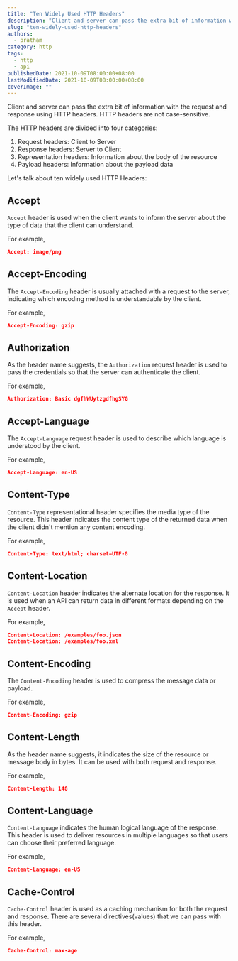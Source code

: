 ```yaml
---
title: "Ten Widely Used HTTP Headers"
description: "Client and server can pass the extra bit of information with the request and response using HTTP headers."
slug: "ten-widely-used-http-headers"
authors:
  - pratham
category: http
tags:
  - http
  - api
publishedDate: 2021-10-09T08:00:00+08:00
lastModifiedDate: 2021-10-09T08:00:00+08:00
coverImage: ""
---
```


<Lead>
  Client and server can pass the extra bit of information with the request and response using HTTP headers. HTTP headers are not case-sensitive.
</Lead>

The HTTP headers are divided into four categories:

1. Request headers: Client to Server
2. Response headers: Server to Client
3. Representation headers: Information about the body of the resource
4. Payload headers: Information about the payload data

Let's talk about ten widely used HTTP Headers:

## Accept

`Accept` header is used when the client wants to inform the server about the type of data that the client can understand.

For example,

```json
Accept: image/png
```

## Accept-Encoding

The `Accept-Encoding` header is usually attached with a request to the server, indicating which encoding method is understandable by the client.

For example,

```json
Accept-Encoding: gzip
```

## Authorization

As the header name suggests, the `Authorization` request header is used to pass the credentials so that the server can authenticate the client.

For example,

```json
Authorization: Basic dgfhWUytzgdfhgSYG
```

## Accept-Language

The `Accept-Language` request header is used to describe which language is understood by the client.

For example,

```json
Accept-Language: en-US
```

## Content-Type

`Content-Type` representational header specifies the media type of the resource. This header indicates the content type of the returned data when the client didn't mention any content encoding.

For example,

```json
Content-Type: text/html; charset=UTF-8
```

## Content-Location

`Content-Location` header indicates the alternate location for the response. It is used when an API can return data in different formats depending on the `Accept` header.

For example,

```json
Content-Location: /examples/foo.json
Content-Location: /examples/foo.xml
```

## Content-Encoding

The `Content-Encoding` header is used to compress the message data or payload.

For example,

```json
Content-Encoding: gzip
```

## Content-Length

As the header name suggests, it indicates the size of the resource or message body in bytes. It can be used with both request and response.

For example,

```json
Content-Length: 148
```

## Content-Language

`Content-Language` indicates the human logical language of the response. This header is used to deliver resources in multiple languages so that users can choose their preferred language.

For example,

```json
Content-Language: en-US
```

## Cache-Control

`Cache-Control` header is used as a caching mechanism for both the request and response.
There are several directives(values) that we can pass with this header.

For example,

```json
Cache-Control: max-age
```
